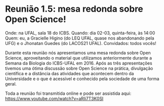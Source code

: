 # Reunião 1.5: mesa redonda sobre Open Science!

Onde: na UFAL, sala 18 do ICBS.
Quando: dia 02-03, quinta-feira, às 14:00
Quem: eu, a Gracielle Higino (do LEQ UFAL, quase nos abandonando pela UFG) e o Jhonatan Guedes (do LACOS21 UFAL).
Convidados: todos vocês!

Durante esta reunião nós apresentamos uma mesa redonda sobre Open Science, aproveitando o material que utilizamos anteriormente durante a Semana da Biologia do ICBS-UFAL em 2016. Após as três apresentações tivemos uma ótima discussão sobre Open Science na prática, divulgação científica e a distância das atividades que acontecem dentro da Universidade e o que é acessível e conhecido pela sociedade de uma forma geral.

Toda a reunião foi transmitida online e pode ser assistida aqui: https://www.youtube.com/watch?v=aRIi7T3K0SI

